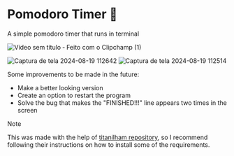 # Pomodoro Timer 🍅
A simple pomodoro timer that runs in terminal

![Vídeo sem título ‐ Feito com o Clipchamp (1)](https://github.com/user-attachments/assets/63399e8d-271f-40d8-bca9-ae0263eda0c2)

![Captura de tela 2024-08-19 112642](https://github.com/user-attachments/assets/f034d183-ec42-47d4-b63f-bcfc7342ff90)
![Captura de tela 2024-08-19 112514](https://github.com/user-attachments/assets/3c5fca50-1abf-4121-9180-61ea9385d9fe)

Some improvements to be made in the future:
- Make a better looking version
- Create an option to restart the program
- Solve the bug that makes the "FINISHED!!!" line appears two times in the screen
> [!NOTE]
> This was made with the help of [titanilham repository](https://github.com/titanilham/clock-module-in-console), so I recommend following their instructions on how to install some of the requirements. 
